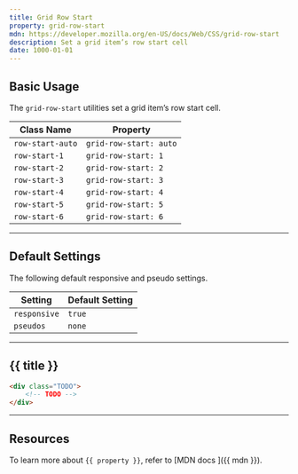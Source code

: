 ```yaml
---
title: Grid Row Start
property: grid-row-start
mdn: https://developer.mozilla.org/en-US/docs/Web/CSS/grid-row-start
description: Set a grid item’s row start cell
date: 1000-01-01
---
```


## Basic Usage

The `grid-row-start` utilities set a grid item’s row start cell.

| Class Name       | Property               |
| ---------------- | ---------------------- |
| `row-start-auto` | `grid-row-start: auto` |
| `row-start-1`    | `grid-row-start: 1`    |
| `row-start-2`    | `grid-row-start: 2`    |
| `row-start-3`    | `grid-row-start: 3`    |
| `row-start-4`    | `grid-row-start: 4`    |
| `row-start-5`    | `grid-row-start: 5`    |
| `row-start-6`    | `grid-row-start: 6`    |

---

## Default Settings

The following default responsive and pseudo settings.

| Setting      | Default Setting |
| ------------ | --------------- |
| `responsive` | `true`          |
| `pseudos`    | `none`          |

---

## {{ title }}

<div class="bg-silver-200 p-20 h-256 radius-md flex flex-wrap align-content-center">
  <!-- ... -->
</div>

```html
<div class="TODO">
	<!-- TODO -->
</div>
```

---

## Resources

To learn more about `{{ property }}`, refer to [MDN docs <i class="far fa-external-link ml-6"></i>]({{ mdn }}).
